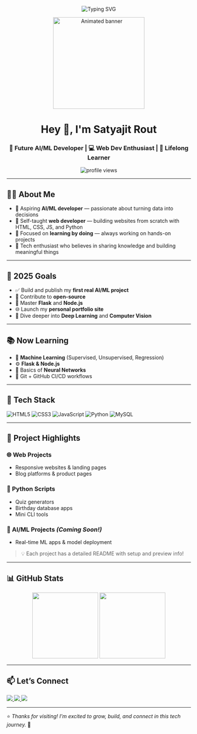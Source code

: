 <p align="center">
  <img src="https://readme-typing-svg.demolab.com?font=Fira+Code&size=24&pause=1000&color=F75C7E&center=true&vCenter=true&width=600&lines=Hey+there!+I'm+Satyajit+Rout+%F0%9F%91%8B;Aspiring+AI%2FML+Developer+%F0%9F%9A%80;Web+Dev+%7C+Python+Lover+%7C+Tech+Explorer" alt="Typing SVG" />
</p>

<p align="center">
  <img src="https://github.com/miles-morales-rgb/miles-morales-rgb/assets/your-gif-id/sample-ai-animation.gif" height="250" alt="Animated banner" />
</p>

<h1 align="center">Hey 👋, I'm Satyajit Rout</h1>
<h3 align="center">🚀 Future AI/ML Developer | 💻 Web Dev Enthusiast | 🧠 Lifelong Learner</h3>

<p align="center">
  <img src="https://komarev.com/ghpvc/?username=miles-morales-rgb&label=Profile%20Views&color=7f5af0&style=flat" alt="profile views" />
</p>

---

## 🙋‍♂️ About Me

- 🎯 Aspiring **AI/ML developer** — passionate about turning data into decisions
- 🧱 Self-taught **web developer** — building websites from scratch with HTML, CSS, JS, and Python
- 🧠 Focused on **learning by doing** — always working on hands-on projects
- 🌱 Tech enthusiast who believes in sharing knowledge and building meaningful things

---

## 🎯 2025 Goals

- ✅ Build and publish my **first real AI/ML project**
- 🚀 Contribute to **open-source**
- 📘 Master **Flask** and **Node.js**
- 🌐 Launch my **personal portfolio site**
- 🧠 Dive deeper into **Deep Learning** and **Computer Vision**

---

## 📚 Now Learning

- 🧮 **Machine Learning** (Supervised, Unsupervised, Regression)
- ⚙️ **Flask & Node.js**
- 🧠 Basics of **Neural Networks**
- 🧾 Git + GitHub CI/CD workflows

---

## 🧰 Tech Stack

![HTML5](https://img.shields.io/badge/-HTML5-0f172a?style=for-the-badge&logo=html5&logoColor=orange)
![CSS3](https://img.shields.io/badge/-CSS3-0f172a?style=for-the-badge&logo=css3&logoColor=blue)
![JavaScript](https://img.shields.io/badge/-JavaScript-0f172a?style=for-the-badge&logo=javascript)
![Python](https://img.shields.io/badge/-Python-0f172a?style=for-the-badge&logo=python)
![MySQL](https://img.shields.io/badge/-MySQL-0f172a?style=for-the-badge&logo=mysql)

---

## 📁 Project Highlights

### 🌐 Web Projects
- Responsive websites & landing pages
- Blog platforms & product pages

### 🐍 Python Scripts
- Quiz generators
- Birthday database apps
- Mini CLI tools

### 🤖 AI/ML Projects *(Coming Soon!)*
- Real-time ML apps & model deployment

> 💡 Each project has a detailed README with setup and preview info!

---

## 📊 GitHub Stats

<p align="center">
  <img src="https://github-readme-stats.vercel.app/api?username=miles-morales-rgb&show_icons=true&theme=tokyonight" height="180" />
  <img src="https://github-readme-streak-stats.herokuapp.com/?user=miles-morales-rgb&theme=tokyonight" height="180"/>
</p>

---

## 📫 Let’s Connect

<p align="left">
  <a href="https://www.linkedin.com/in/satyajit-rout-537305301" target="_blank">
    <img src="https://img.shields.io/badge/LinkedIn-blue?style=for-the-badge&logo=linkedin&logoColor=white" />
  </a>
  <a href="mailto:satyajit2005sjr@gmail.com">
    <img src="https://img.shields.io/badge/Gmail-D14836?style=for-the-badge&logo=gmail&logoColor=white" />
  </a>
  <a href="https://github.com/miles-morales-rgb">
    <img src="https://img.shields.io/badge/GitHub-000?style=for-the-badge&logo=github&logoColor=white" />
  </a>
</p>

---

⭐️ *Thanks for visiting! I’m excited to grow, build, and connect in this tech journey.* 🌟

